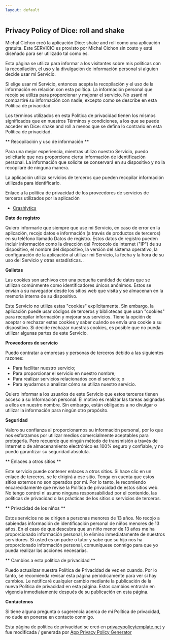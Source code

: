 ```yaml
---
layout: default
---
```


## Privacy Policy of Dice: roll and shake

Michal Cichon creó la aplicación Dice: shake and roll como una aplicación gratuita. Este SERVICIO es provisto por Michal Cichon sin costo y está diseñado para ser utilizado tal como es.

Esta página se utiliza para informar a los visitantes sobre mis políticas con la recopilación, el uso y la divulgación de información personal si alguien decide usar mi Servicio.

Si elige usar mi Servicio, entonces acepta la recopilación y el uso de la información en relación con esta política. La información personal que recojo se utiliza para proporcionar y mejorar el servicio. No usaré ni compartiré su información con nadie, excepto como se describe en esta Política de privacidad.

Los términos utilizados en esta Política de privacidad tienen los mismos significados que en nuestros Términos y condiciones, a los que se puede acceder en Dice: shake and roll a menos que se defina lo contrario en esta Política de privacidad.

** Recopilación y uso de información **

Para una mejor experiencia, mientras utilizo nuestro Servicio, puedo solicitarle que nos proporcione cierta información de identificación personal. La información que solicite se conservará en su dispositivo y no la recopilaré de ninguna manera.

La aplicación utiliza servicios de terceros que pueden recopilar información utilizada para identificarlo.

Enlace a la política de privacidad de los proveedores de servicios de terceros utilizados por la aplicación

* [Crashlytics](https://try.crashlytics.com/terms/privacy-policy.pdf)

**Dato de registro**

Quiero informarle que siempre que use mi Servicio, en caso de error en la aplicación, recojo datos e información (a través de productos de terceros) en su teléfono llamado Datos de registro. Estos datos de registro pueden incluir información como la dirección del Protocolo de Internet ("IP") de su dispositivo, el nombre del dispositivo, la versión del sistema operativo, la configuración de la aplicación al utilizar mi Servicio, la fecha y la hora de su uso del Servicio y otras estadísticas. .

**Galletas**

Las cookies son archivos con una pequeña cantidad de datos que se utilizan comúnmente como identificadores únicos anónimos. Estos se envían a su navegador desde los sitios web que visita y se almacenan en la memoria interna de su dispositivo.

Este Servicio no utiliza estas "cookies" explícitamente. Sin embargo, la aplicación puede usar códigos de terceros y bibliotecas que usan "cookies" para recopilar información y mejorar sus servicios. Tiene la opción de aceptar o rechazar estas cookies y saber cuándo se envía una cookie a su dispositivo. Si decide rechazar nuestras cookies, es posible que no pueda utilizar algunas partes de este Servicio.

**Proveedores de servicio**

Puedo contratar a empresas y personas de terceros debido a las siguientes razones:

* Para facilitar nuestro servicio;
* Para proporcionar el servicio en nuestro nombre;
* Para realizar servicios relacionados con el servicio; o
* Para ayudarnos a analizar cómo se utiliza nuestro servicio.

Quiero informar a los usuarios de este Servicio que estos terceros tienen acceso a su Información personal. El motivo es realizar las tareas asignadas a ellos en nuestro nombre. Sin embargo, están obligados a no divulgar o utilizar la información para ningún otro propósito.

**Seguridad**

Valoro su confianza al proporcionarnos su información personal, por lo que nos esforzamos por utilizar medios comercialmente aceptables para protegerla. Pero recuerde que ningún método de transmisión a través de Internet o de almacenamiento electrónico es 100% seguro y confiable, y no puedo garantizar su seguridad absoluta.

** Enlaces a otros sitios **

Este servicio puede contener enlaces a otros sitios. Si hace clic en un enlace de terceros, se le dirigirá a ese sitio. Tenga en cuenta que estos sitios externos no son operados por mí. Por lo tanto, le recomiendo encarecidamente que revise la Política de privacidad de estos sitios web. No tengo control ni asumo ninguna responsabilidad por el contenido, las políticas de privacidad o las prácticas de los sitios o servicios de terceros.

** Privacidad de los niños **

Estos servicios no se dirigen a personas menores de 13 años. No recojo a sabiendas información de identificación personal de niños menores de 13 años. En el caso de que descubra que un niño menor de 13 años me ha proporcionado información personal, lo elimino inmediatamente de nuestros servidores. Si usted es un padre o tutor y sabe que su hijo nos ha proporcionado información personal, comuníquese conmigo para que yo pueda realizar las acciones necesarias.

** Cambios a esta política de privacidad **

Puedo actualizar nuestra Política de Privacidad de vez en cuando. Por lo tanto, se recomienda revisar esta página periódicamente para ver si hay cambios. Le notificaré cualquier cambio mediante la publicación de la nueva Política de privacidad en esta página. Estos cambios entrarán en vigencia inmediatamente después de su publicación en esta página.

**Contáctenos**

Si tiene alguna pregunta o sugerencia acerca de mi Política de privacidad, no dude en ponerse en contacto conmigo.

Esta página de política de privacidad se creó en [privacypolicytemplate.net](https://privacypolicytemplate.net) y fue modificada / generada por [App Privacy Policy Generator](https://app-privacy-policy-generator.firebaseapp.com/)